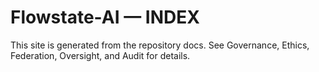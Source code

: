 # Flowstate-AI — INDEX
This site is generated from the repository docs. See Governance, Ethics, Federation, Oversight, and Audit for details.
